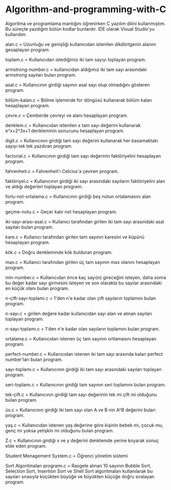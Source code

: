 # Algorithm-and-programming-with-C

Algoritma ve programlama mantığını öğrenirken C yazılım dilini kullanmıştım. 
Bu süreçte yazdığım bütün kodlar bunlardır. 
IDE olarak Visual Studio'yu kullandım. 

alan.c = Uzunluğu ve genişliği kullanıcıdan istenilen dikdörtgenin alanını gesaplayan program.

toplam.c = Kullanıcıdan istediğimiz iki tam sayıyı toplayan program.

armstrong-number.c = kullanıcıdan aldığımız iki tam sayı arasındaki armstrong sayıları bulan program.

asal.c = Kullanıcının girdiği sayının asal sayı olup olmadığını gösteren program.

bölüm-kalan.c = Bölme işleminde for döngüsü kullanarak bölüm kalan hesaplayan program.

çevre.c = Çemberde çevreyi ve alanı hasaplayan program.

denklem.c = Kullanıcıdan istenilen x tam sayı değerini kullanarak e^x+2^3x+1 denkleminin sonucunu hesaplayan program.

digit.c = Kullanıcının girdiği tam sayı değerini kullanarak her basamaktaki sayıyı tek tek yazdıran program.

factorial.c = Kullanıcının girdiği tam sayı değerinin faktöriyelini hesaplayan program. 

fahrenheit.c = Fahrenheit'ı Celcius'a çeviren program.

faktöriyel.c = Kullanıcının girdiği iki sayı arasındaki sayıların faktöriyelini alan ve aldığı değerleri toplayan program.

forlu-not-ortalama.c = Kullanıcının girdiği beş notun ortalamasını alan program.

geçme-notu.c = Geçer kalır not hesaplayan program.

iki-sayı-arası-asal.c = Kullanıcı tarafından girilen iki tam sayı arasındaki asal sayıları bulan program.

kare.c = Kullanıcı tarafından girilen tam sayının karesini ve küpünü hesaplayan program.

kök.c = Doğru denkleminde kök bulduran program.

max.c = Kullanıcı tarafından girilen üç tam sayının max olanını hesaplayan program.

min-number.c = Kullanıcıdan önce kaç sayı(n) gireceğini isteyen, daha sonra bu değer kadar sayı girmesini isteyen ve son olarakta bu sayılar arasındaki en küçük olanı bulan program.

n-çift-sayı-toplamı.c = 1'den n'e kadar olan çift sayıların toplamını bulan program.

n-sayı.c = girilen değere kadar kullanıcıdan sayı alan ve alınan sayıları toplayan program.

n-sayı-toplamı.c = 1'den n'e kadar olan sayıların toplamını bulan program.

ortalama.c = Kullanıcıdan istenen üç tam sayının ortlamasını hesaplayan program.

perfect-number.c = Kullanıcıdan istenen iki tam sayı arasında kalan perfect number'ları bulan program.

sayı-toplamı.c = Kullanıcının girdiği iki tam sayı arasındaki sayıları toplayan program.

seri-toplamı.c = Kullanıcının girdiği tam sayının seri toplamını bulan program.

tek-çift.c = Kullanıcının girdiği tam sayı değerinin  tek mi çift mi olduğunu bulan program.

üs.c = Kullanıcının girdiği iki tam sayı olan A ve B nin A^B değerini bulan program.

yaş.c = Kullanıcıdan istenen yaş değerine göre kişinin bebek mi, çocuk mu, genç mi yoksa yetişkin mi olduğunu bulan program.

Z.c = Kullanıcının girdiği x ve y değerini denklemde yerine koyarak sonuç elde eden program.

Student Menagement System.c = Öğrenci yönetim sistemi

Sort Algoritmaları programı.c = Rasgele alınan 10 sayının Bubble Sort, Selection Sort, Insertion Sort ve Shell Sort algoritmaları kullanılarak bu sayıları sırasıyla küçükten büyüğe ve büyükten küçüğe doğru sıralayan program.

